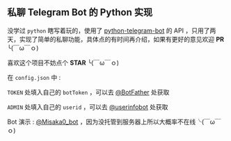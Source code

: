 ## 私聊 Telegram Bot 的 Python 实现

没学过 <code>python</code> 瞎写着玩的，使用了 
[python-telegram-bot](https://github.com/python-telegram-bot/python-telegram-bot) 的 API ，只用了两天，实现了简单的私聊功能，具体点的有时间再介绍，如果有更好的意见欢迎 **PR** ╰(￣ω￣ｏ)

喜欢这个项目不妨点个 **STAR** ╰(￣ω￣ｏ)

在 <code>config.json</code> 中 : 

<code>TOKEN</code> 处填入自己的 <code>botToken</code> ，可以去 [@BotFather](https://t.me/BotFather) 处获取

<code>ADMIN</code> 处填入自己的 <code>userid</code> ，可以去 [@userinfobot](https://t.me/userinfobot) 处获取

Bot 演示 : [@Misaka0_bot](https://t.me/Misaka0_bot) ，因为没托管到服务器上所以大概率不在线╰(￣ω￣ｏ)